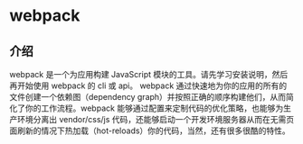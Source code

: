 # webpack

## 介绍
webpack 是一个为应用构建 JavaScript 模块的工具。请先学习安装说明，然后再开始使用 webpack 的 cli 或 api。 webpack 通过快速地为你的应用的所有的文件创建一个依赖图（dependency graph）并按照正确的顺序构建他们，从而简化了你的工作流程。webpack 能够通过配置来定制代码的优化策略，也能够为生产环境分离出 vendor/css/js 代码，还能够启动一个开发环境服务器从而在无需页面刷新的情况下热加载（hot-reloads）你的代码，当然，还有很多很酷的特性。


## 
